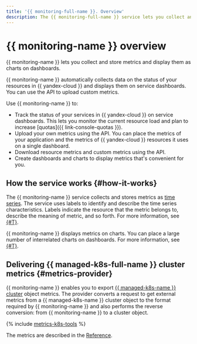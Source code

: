 ```yaml
---
title: '{{ monitoring-full-name }}. Overview'
description: The {{ monitoring-full-name }} service lets you collect and store metrics and display them as charts on dashboards. {{ monitoring-full-name }} automatically collects data on the status of your resources in {{ yandex-cloud }} and displays it on service dashboards. You can use the API to upload custom metrics.
---
```


# {{ monitoring-name }} overview

{{ monitoring-name }} lets you collect and store metrics and display them as charts on dashboards.

{{ monitoring-name }} automatically collects data on the status of your resources in {{ yandex-cloud }} and displays them on service dashboards. You can use the API to upload custom metrics.

Use {{ monitoring-name }} to:
* Track the status of your services in {{ yandex-cloud }} on service dashboards. This lets you monitor the current resource load and plan to increase [quotas]({{ link-console-quotas }}).
* Upload your own metrics using the API. You can place the metrics of your application and the metrics of {{ yandex-cloud }} resources it uses on a single dashboard.
* Download resource metrics and custom metrics using the API.
* Create dashboards and charts to display metrics that's convenient for you.

## How the service works {#how-it-works}

The {{ monitoring-name }} service collects and stores metrics as [time series](https://en.wikipedia.org/wiki/Time_series). The service uses labels to identify and describe the time series characteristics. Labels indicate the resource that the metric belongs to, describe the meaning of metric, and so forth. For more information, see [{#T}](data-model.md).

{{ monitoring-name }} displays metrics on charts. You can place a large number of interrelated charts on dashboards. For more information, see [{#T}](visualization/index.md).


## Delivering {{ managed-k8s-full-name }} cluster metrics {#metrics-provider}

{{ monitoring-name }} enables you to export [{{ managed-k8s-name }} cluster](../../managed-kubernetes/concepts/index.md#kubernetes-cluster) object metrics. The provider converts a request to get external metrics from a {{ managed-k8s-name }} cluster object to the format required by {{ monitoring-name }} and also performs the reverse conversion: from {{ monitoring-name }} to a cluster object.

{% include [metrics-k8s-tools](../../_includes/managed-kubernetes/metrics-k8s-tools.md) %}

The metrics are described in the [Reference](../metrics-ref/index.md#managed-kubernetes).

